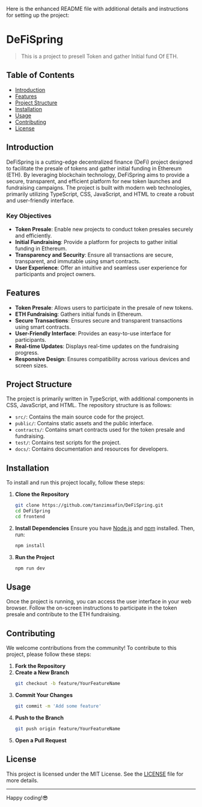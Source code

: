 Here is the enhanced README file with additional details and instructions for setting up the project:


# DeFiSpring

> This is a project to presell Token and gather Initial fund Of ETH.

## Table of Contents
- [Introduction](#introduction)
- [Features](#features)
- [Project Structure](#project-structure)
- [Installation](#installation)
- [Usage](#usage)
- [Contributing](#contributing)
- [License](#license)

## Introduction
DeFiSpring is a cutting-edge decentralized finance (DeFi) project designed to facilitate the presale of tokens and gather initial funding in Ethereum (ETH). By leveraging blockchain technology, DeFiSpring aims to provide a secure, transparent, and efficient platform for new token launches and fundraising campaigns. The project is built with modern web technologies, primarily utilizing TypeScript, CSS, JavaScript, and HTML to create a robust and user-friendly interface.

### Key Objectives
- **Token Presale**: Enable new projects to conduct token presales securely and efficiently.
- **Initial Fundraising**: Provide a platform for projects to gather initial funding in Ethereum.
- **Transparency and Security**: Ensure all transactions are secure, transparent, and immutable using smart contracts.
- **User Experience**: Offer an intuitive and seamless user experience for participants and project owners.

## Features
- **Token Presale**: Allows users to participate in the presale of new tokens.
- **ETH Fundraising**: Gathers initial funds in Ethereum.
- **Secure Transactions**: Ensures secure and transparent transactions using smart contracts.
- **User-Friendly Interface**: Provides an easy-to-use interface for participants.
- **Real-time Updates**: Displays real-time updates on the fundraising progress.
- **Responsive Design**: Ensures compatibility across various devices and screen sizes.

## Project Structure
The project is primarily written in TypeScript, with additional components in CSS, JavaScript, and HTML. The repository structure is as follows:

- `src/`: Contains the main source code for the project.
- `public/`: Contains static assets and the public interface.
- `contracts/`: Contains smart contracts used for the token presale and fundraising.
- `test/`: Contains test scripts for the project.
- `docs/`: Contains documentation and resources for developers.

## Installation
To install and run this project locally, follow these steps:

1. **Clone the Repository**
   ```bash
   git clone https://github.com/tanzimsafin/DeFiSpring.git
   cd DeFiSpring
   cd frontend
   ```

2. **Install Dependencies**
   Ensure you have [Node.js](https://nodejs.org/) and [npm](https://www.npmjs.com/) installed. Then, run:
   ```bash
   npm install
   ```





3. **Run the Project**
   ```bash
   npm run dev
   ```

## Usage
Once the project is running, you can access the user interface in your web browser. Follow the on-screen instructions to participate in the token presale and contribute to the ETH fundraising.

## Contributing
We welcome contributions from the community! To contribute to this project, please follow these steps:

1. **Fork the Repository**
2. **Create a New Branch**
   ```bash
   git checkout -b feature/YourFeatureName
   ```
3. **Commit Your Changes**
   ```bash
   git commit -m 'Add some feature'
   ```
4. **Push to the Branch**
   ```bash
   git push origin feature/YourFeatureName
   ```
5. **Open a Pull Request**

## License
This project is licensed under the MIT License. See the [LICENSE](LICENSE) file for more details.

---


Happy coding!😎
